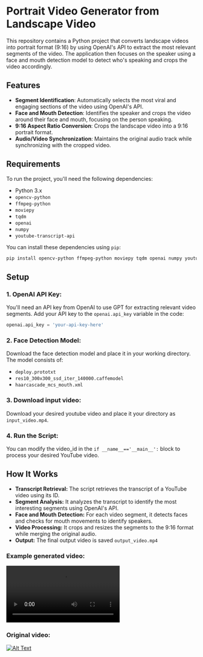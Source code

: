 # Portrait Video Generator from Landscape Video

This repository contains a Python project that converts landscape videos into portrait format (9:16) by using OpenAI's API to extract the most relevant segments of the video. The application then focuses on the speaker using a face and mouth detection model to detect who's speaking and crops the video accordingly.

## Features

- **Segment Identification**: Automatically selects the most viral and engaging sections of the video using OpenAI's API.
- **Face and Mouth Detection**: Identifies the speaker and crops the video around their face and mouth, focusing on the person speaking.
- **9:16 Aspect Ratio Conversion**: Crops the landscape video into a 9:16 portrait format.
- **Audio/Video Synchronization**: Maintains the original audio track while synchronizing with the cropped video.

## Requirements

To run the project, you'll need the following dependencies:

- Python 3.x
- `opencv-python`
- `ffmpeg-python`
- `moviepy`
- `tqdm`
- `openai`
- `numpy`
- `youtube-transcript-api`

You can install these dependencies using `pip`:

```bash
pip install opencv-python ffmpeg-python moviepy tqdm openai numpy youtube-transcript-api
```
## Setup

### 1. OpenAI API Key: 
You'll need an API key from OpenAI to use GPT for extracting relevant video segments. Add your API key to the ```openai.api_key``` variable in the code:
```python
openai.api_key = 'your-api-key-here'
```
### 2. Face Detection Model:
Download the face detection model and place it in your working directory. The model consists of:
- ```deploy.prototxt```
- ```res10_300x300_ssd_iter_140000.caffemodel```
- ```haarcascade_mcs_mouth.xml```


### 3. Download input video:
Download your desired youtube video and place it your directory as ```input_video.mp4```.

### 4. Run the Script:
You can modify the video_id in the ```if __name__=='__main__':``` block to process your desired YouTube video.

## How It Works
- **Transcript Retrieval:** The script retrieves the transcript of a YouTube video using its ID.
- **Segment Analysis:** It analyzes the transcript to identify the most interesting segments using OpenAI's API.
- **Face and Mouth Detection:** For each video segment, it detects faces and checks for mouth movements to identify speakers.
- **Video Processing:** It crops and resizes the segments to the 9:16 format while merging the original audio.
- **Output:** The final output video is saved ```output_video.mp4```

### Example generated video:
![Alt Text](output_video.mp4)

### Original video:
[![Alt Text](https://www.youtube.com/watch?v=iTwZzUApGkA)](https://www.youtube.com/watch?v=iTwZzUApGkA)